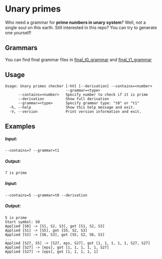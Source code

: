 # Unary primes

Who need a grammar for **prime numbers in unary system**? Well, not a single soul on this earth.
Still interested in this repo? You can try to generate one yourself!

## Grammars

You can find final grammar files in [final_t0_grammar](./final_t0_grammar.txt) and
[final_t1_grammar](./final_t1_grammar.txt)

## Usage

```
Usage: Unary primes checker [-hV] [--derivation] --contains=<number>
                            --grammar=<type>
      --contains=<number>   Specify number to check if it is prime
      --derivation          Show full derivation
      --grammar=<type>      Specify grammar type: "t0" or "t1"
  -h, --help                Show this help message and exit.
  -V, --version             Print version information and exit.
```

## Examples

##### Input:
```
--contains=7 --grammar=t1
```
##### Output:
```
7 is prime
```

##### Input:
```
--contains=5 --grammar=t0 --derivation
```
##### Output:
```
5 is prime
Start symbol: S0
Applied [S0] -> [S1, S2, S3], got [S1, S2, S3]
Applied [S1] -> [S5], got [S5, S2, S3]
Applied [S3] -> [S6, S3], got [S5, S2, S6, S3]
...
Applied [S27, S5] -> [S27, eps, S27], got [1, 1, 1, 1, 1, S27, S27]
Applied [S27] -> [eps], got [1, 1, 1, 1, 1, S27]
Applied [S27] -> [eps], got [1, 1, 1, 1, 1]
```
